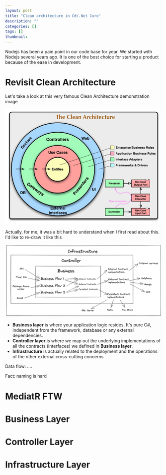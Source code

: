 ```yaml
---
layout: post
title: "Clean architecture in C#/.Net Core"
description: ""
categories: []
tags: []
thumbnail:
---
```


Nodejs has been a pain point in our code base for year. We started with Nodejs several years ago. It
is one of the best choice for starting a product because of the ease in development.

# Revisit Clean Architecture

Let's take a look at this very famous Clean Architecture demonstration image

![Clean Architecture](/files/2021-07-13-clean-architecture/clean-architecture.jpg)

Actually, for me, it was a bit hard to understand when I first read about this. I'd like to re-draw
it like this

![Clean Architecture](/files/2021-07-13-clean-architecture/clean-architecture.png)

- **Business layer** is where your application logic resides. It's pure C#, independent from the
  framework, database or any external dependencies.
- **Controller layer** is where we map out the underlying implementations of all the contracts (interfaces) we
  defined in **Business layer**.
- **Infrastructure** is actually related to the deployment and the operations of the other external
  cross-cutting concerns

Data flow: ....

Fact: naming is hard

# MediatR FTW

# Business Layer

# Controller Layer

# Infrastructure Layer
